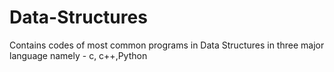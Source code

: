 # Data-Structures
Contains codes of most common programs in Data Structures in three major language namely - c, c++,Python

